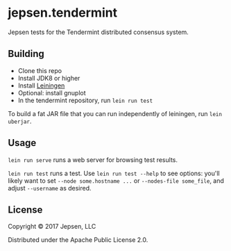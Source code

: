 # jepsen.tendermint

Jepsen tests for the Tendermint distributed consensus system.

## Building

- Clone this repo
- Install JDK8 or higher
- Install [Leiningen](https://leiningen.org/)
- Optional: install gnuplot
- In the tendermint repository, run `lein run test`

To build a fat JAR file that you can run independently of leiningen, run `lein
uberjar`.

## Usage

`lein run serve` runs a web server for browsing test results.

`lein run test` runs a test. Use `lein run test --help` to see options: you'll
likely want to set `--node some.hostname ...` or `--nodes-file some_file`, and adjust `--username` as desired.

## License

Copyright © 2017 Jepsen, LLC

Distributed under the Apache Public License 2.0.
